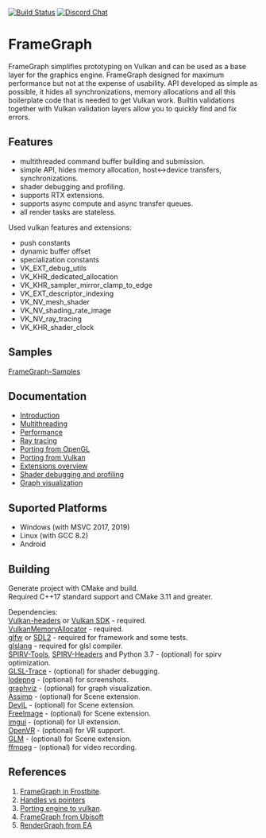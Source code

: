 [![Build Status](https://api.travis-ci.com/azhirnov/FrameGraph.svg?branch=dev)](https://travis-ci.com/azhirnov/FrameGraph)
[![Discord Chat](https://img.shields.io/discord/651853834246815744.svg)](https://discord.gg/cMW955R)

# FrameGraph

FrameGraph simplifies prototyping on Vulkan and can be used as a base layer for the graphics engine.
FrameGraph designed for maximum performance but not at the expense of usability. API developed as simple as possible, it hides all synchronizations, memory allocations and all this boilerplate code that is needed to get Vulkan work. Builtin validations together with Vulkan validation layers allow you to quickly find and fix errors.

## Features
* multithreaded command buffer building and submission.
* simple API, hides memory allocation, host<->device transfers, synchronizations.
* shader debugging and profiling.
* supports RTX extensions.
* supports async compute and async transfer queues.
* all render tasks are stateless.

Used vulkan features and extensions:
* push constants
* dynamic buffer offset
* specialization constants
* VK_EXT_debug_utils
* VK_KHR_dedicated_allocation
* VK_KHR_sampler_mirror_clamp_to_edge
* VK_EXT_descriptor_indexing
* VK_NV_mesh_shader
* VK_NV_shading_rate_image
* VK_NV_ray_tracing
* VK_KHR_shader_clock

## Samples
[FrameGraph-Samples](https://github.com/azhirnov/FrameGraph-Samples)

## Documentation
* [Introduction](docs/Introduction.md)
* [Multithreading](docs/Multithreading.md)
* [Performance](docs/Performance.md)
* [Ray tracing](docs/RayTracing.md)
* [Porting from OpenGL](docs/Porting-from-OpenGL.md)
* [Porting from Vulkan](docs/Porting-from-Vulkan.md)
* [Extensions overview](extensions/Readme.md)
* [Shader debugging and profiling](docs/Shader-debugging.md)
* [Graph visualization](docs/Graph-visualization.md)


## Suported Platforms
* Windows (with MSVC 2017, 2019)
* Linux (with GCC 8.2)
* Android


## Building
Generate project with CMake and build.<br/>
Required C++17 standard support and CMake 3.11 and greater.<br/>

Dependencies:<br/>
[Vulkan-headers](https://github.com/KhronosGroup/Vulkan-Headers) or [Vulkan SDK](https://www.lunarg.com/vulkan-sdk/) - required.<br/>
[VulkanMemoryAllocator](https://github.com/GPUOpen-LibrariesAndSDKs/VulkanMemoryAllocator) - required.<br/>
[glfw](https://github.com/glfw/glfw) or [SDL2](https://www.libsdl.org) - required for framework and some tests.<br/>
[glslang](https://github.com/KhronosGroup/glslang) - required for glsl compiler.<br/>
[SPIRV-Tools](https://github.com/KhronosGroup/SPIRV-Tools), [SPIRV-Headers](https://github.com/KhronosGroup/SPIRV-Headers) and Python 3.7 - (optional) for spirv optimization.<br/>
[GLSL-Trace](https://github.com/azhirnov/glsl_trace) - (optional) for shader debugging.<br/>
[lodepng](https://github.com/lvandeve/lodepng) - (optional) for screenshots.<br/>
[graphviz](https://www.graphviz.org/) - (optional) for graph visualization.<br/>
[Assimp](https://github.com/assimp/assimp) - (optional) for Scene extension.<br/>
[DevIL](http://openil.sourceforge.net/) - (optional) for Scene extension.<br/>
[FreeImage](http://freeimage.sourceforge.net/) - (optional) for Scene extension.<br/>
[imgui](https://github.com/ocornut/imgui) - (optional) for UI extension.<br/>
[OpenVR](https://github.com/ValveSoftware/openvr) - (optional) for VR support.<br/>
[GLM](https://glm.g-truc.net/0.9.9/index.html) - (optional) for Scene extension.<br/>
[ffmpeg](https://www.ffmpeg.org/) - (optional) for video recording.<br/>


## References
1. [FrameGraph in Frostbite](https://www.gdcvault.com/play/1024612/FrameGraph-Extensible-Rendering-Architecture-in).<br/>
2. [Handles vs pointers](https://floooh.github.io/2018/06/17/handles-vs-pointers.html)<br/>
3. [Porting engine to vulkan](https://gpuopen.com/presentation-porting-engine-to-vulkan-dx12/).<br/>
4. [FrameGraph from Ubisoft](https://developer.download.nvidia.com/assets/gameworks/downloads/regular/GDC17/DX12CaseStudies_GDC2017_FINAL.pdf)<br/>
5. [RenderGraph from EA](https://www.khronos.org/assets/uploads/developers/library/2019-reboot-develop-blue/SEED-EA_Rapid-Innovation-Using-Modern-Graphics_Apr19.pdf)<br/>
